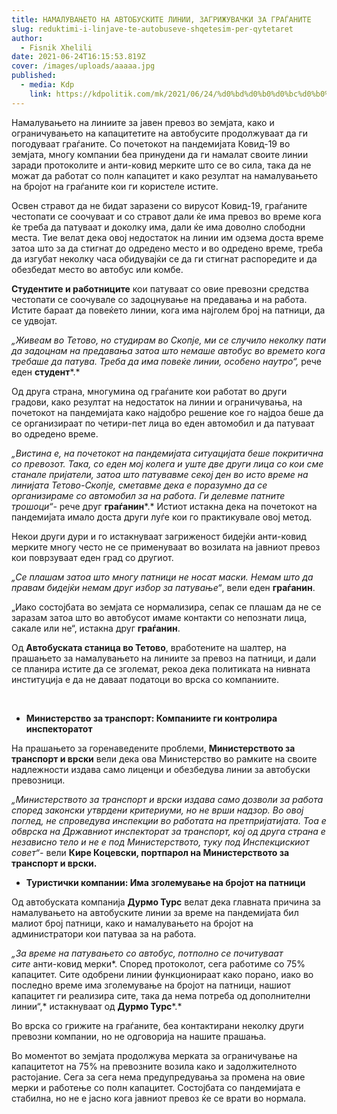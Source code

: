```yaml
---
title: НАМАЛУВАЊЕТО НА АВТОБУСКИТЕ ЛИНИИ, ЗАГРИЖУВАЧКИ ЗА ГРАЃАНИТЕ
slug: reduktimi-i-linjave-te-autobuseve-shqetesim-per-qytetaret
author:
  - Fisnik Xhelili
date: 2021-06-24T16:15:53.819Z
cover: /images/uploads/aaaaa.jpg
published:
  - media: Kdp
    link: https://kdpolitik.com/mk/2021/06/24/%d0%bd%d0%b0%d0%bc%d0%b0%d0%bb%d1%83%d0%b2%d0%b0%d1%9a%d0%b5%d1%82%d0%be-%d0%bd%d0%b0-%d0%b0%d0%b2%d1%82%d0%be%d0%b1%d1%83%d1%81%d0%ba%d0%b8%d1%82%d0%b5-%d0%bb%d0%b8%d0%bd%d0%b8%d0%b8-%d0%b7%d0%b0/
---
```

Намалувањето на линиите за јавен превоз во земјата, како и ограничувањето на капацитетите на автобусите продолжуваат да ги погодуваат граѓаните. Со почетокот на пандемијата Ковид-19 во земјата, многу компании беа принудени да ги намалат своите линии заради протоколите и анти-ковид мерките што се во сила, така да не можат да работат со полн капацитет и како резултат на намалувањето на бројот на граѓаните кои ги користеле истите.

Освен стравот да не бидат заразени со вирусот Ковид-19, граѓаните честопати се соочуваат и со стравот дали ќе има превоз во време кога ќе треба да патуваат и доколку има, дали ќе има доволно слободни места. Тие велат дека овој недостаток на линии им одзема доста време затоа што за да стигнат до одредено место и во одредено време, треба да изгубат неколку часа обидувајќи се да ги стигнат распоредите и да обезбедат место во автобус или комбе.

**Студентите и работниците** кои патуваат со овие превозни средства честопати се соочувале со задоцнување на предавања и на работа. Истите бараат да повеќето линии, кога има најголем број на патници, да се удвојат.

*„Живеам во Тетово, но студирам во Скопје, ми се случило неколку пати да задоцнам на предавања затоа што немаше автобус во времето кога требаше да патува. Треба да има повеќе линии, особено наутро“,* рече еден **студент***.*

Од друга страна, многумина од граѓаните кои работат во други градови, како резултат на недостаток на линии и ограничувања, на почетокот на пандемијата како најдобро решение кое го најдоа беше да се организираат по четири-пет лица во еден автомобил и да патуваат во одредено време.

*„Вистина е, на почетокот на пандемијата ситуацијата беше покритична со превозот. Така, со еден мој колега и уште две други лица со кои сме станале пријатели, затоа што патувавме секој ден во исто време на линијата Тетово-Скопје, сметавме дека е поразумно да се организираме со автомобил за на работа. Ги делевме патните трошоци“-* рече друг **граѓанин***.* Истиот истакна дека на почетокот на пандемијата имало доста други луѓе кои го практикувале овој метод.

Некои други дури и го истакнуваат загриженост бидејќи анти-ковид мерките многу често не се применуваат во возилата на јавниот превоз кои поврзуваат еден град со другиот.

*„Се плашам затоа што многу патници не носат маски. Немам што да правам бидејќи немам друг избор за патување“*, вели еден **граѓанин**.

„Иако состојбата во земјата се нормализира, сепак се плашам да не се заразам затоа што во автобусот имаме контакти со непознати лица, сакале или не“, истакна друг **граѓанин**.

Од **Автобуската станица во Тетово**, вработените на шалтер, на прашањето за намалувањето на линиите за превоз на патници, и дали се планира истите да се зголемат, рекоа дека политиката на нивната институција е да не даваат податоци во врска со компаниите.

 

* **Министерство за транспорт: Компаниите ги контролира инспекторатот**

На прашањето за горенаведените проблеми, **Министерството за транспорт и врски** вели дека ова Министерство во рамките на своите надлежности издава само лиценци и обезбедува линии за автобуски превозници.

*„Министерството за транспорт и врски издава само дозволи за работа според законски утврдени критериуми, но не врши надзор. Во овој поглед, не спроведува инспекции во работата на претпријатијата. Тоа е обврска на Државниот инспекторат за транспорт, кој од друга страна е независно тело и не е под Министерството, туку под Инспекцискиот совет“-* вели **Кире Коцевски, портпарол на Министерството за транспорт и врски.**



* **Туристички компании: Има зголемување на бројот на патници**

Од автобуската компанија **Дурмо Турс** велат дека главната причина за намалувањето на автобуските линии за време на пандемијата бил малиот број патници, како и намалувањето на бројот на администратори кои патуваа за на работа.

*„За време на патувањето со автобус, потполно се почитуваат сите* анти-ковид мерки*. Според протоколот, сега работиме со 75% капацитет. Сите одобрени линии функционираат како порано, иако во последно време има зголемување на бројот на патници, нашиот капацитет ги реализира сите, така да нема потреба од дополнителни линии“,* истакнуваат од **Дурмо Турс***.*

Во врска со грижите на граѓаните, беа контактирани неколку други превозни компании, но не одговорија на нашите прашања.

Во моментот во земјата продолжува мерката за ограничување на капацитетот на 75% на превозните возила како и задолжителното растојание. Сега за сега нема предупредувања за промена на овие мерки и работење со полн капацитет. Состојбата со пандемијата е стабилна, но не е јасно кога јавниот превоз ќе се врати во нормала.